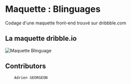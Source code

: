 # Maquette : Blinguages

Codage d'une maquette front-end trouvé sur dribbble.com

## La maquette dribble.io
![Maquette Blinguage](https://dribbble.com/shots/6678558-Japanese-Courses-Landing-Page) 


## Contributors
        Adrien GEORGEON